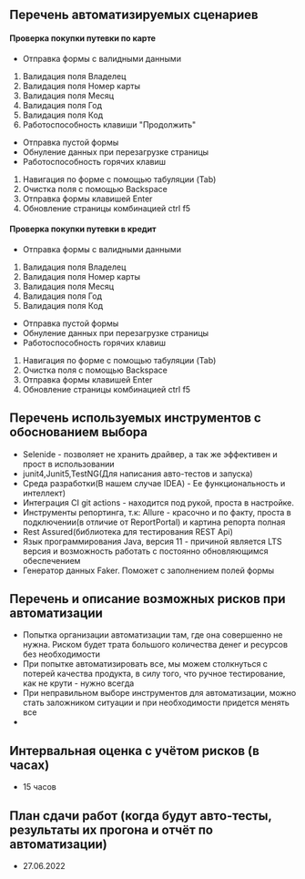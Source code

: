 ## Перечень автоматизируемых сценариев
#### Проверка покупки путевки по карте
* Отправка формы с валидными данными
1. Валидация поля Владелец
2. Валидация поля Номер карты
3. Валидация поля Месяц
4. Валидация поля Год
5. Валидация поля Код
6. Работоспособность клавиши "Продолжить"
* Отправка пустой формы
* Обнуление данных при перезагрузке страницы
* Работоспособность горячих клавиш
1. Навигация по форме с помощью табуляции (Tab)
2. Очистка поля с помощью Backspace
3. Отправка формы клавишей Enter 
4. Обновление страницы комбинацией ctrl f5
#### Проверка покупки путевки в кредит
* Отправка формы с валидными данными
1. Валидация поля Владелец
2. Валидация поля Номер карты
3. Валидация поля Месяц
4. Валидация поля Год
5. Валидация поля Код
* Отправка пустой формы
* Обнуление данных при перезагрузке страницы
* Работоспособность горячих клавиш
1. Навигация по форме с помощью табуляции (Tab)
2. Очистка поля с помощью Backspace
3. Отправка формы клавишей Enter
4. Обновление страницы комбинацией ctrl f5


## Перечень используемых инструментов с обоснованием выбора
* Selenide - позволяет не хранить драйвер, а так же эффективен и прост в использовании
* junit4,Junit5,TestNG(Для написания авто-тестов и запуска)
* Среда разработки(В нашем случае IDEA) - Ее функциональность и интеллект)
* Интеграция CI git actions - находится под рукой, проста в настройке.
* Инструменты репортинга, т.к: Allure - красочно и по факту, проста в подключении(в отличие от ReportPortal) и картина репорта полная
* Rest Assured(библиотека для тестирования REST Api)
* Язык программирования Java, версия 11 - причиной является LTS версия и возможность работать с постоянно обновляющимся обеспечением
* Генератор данных Faker. Поможет с заполнением полей формы
## Перечень и описание возможных рисков при автоматизации
* Попытка организации автоматизации там, где она совершенно не нужна. Риском будет трата большого количества денег и ресурсов без необходимости
* При попытке автоматизировать все, мы можем столкнуться с потерей качества продукта, в силу того, что ручное тестирование, как не крути - нужно всегда
* При неправильном выборе инструментов для автоматизации, можно стать заложником ситуации и при необходимости придется менять все
* 
## Интервальная оценка с учётом рисков (в часах)

* 15 часов

## План сдачи работ (когда будут авто-тесты, результаты их прогона и отчёт по автоматизации)
* 27.06.2022
